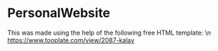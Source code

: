 # PersonalWebsite
This was made using the help of the following free HTML template: \n
https://www.tooplate.com/view/2087-kalay 
